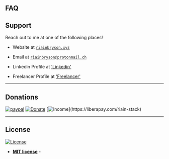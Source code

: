 ## FAQ

## Support

Reach out to me at one of the following places!

- Website at <a href="http://rbryson.xyz" target="_blank">`riainbryson.xyz`</a>
- Email at <a href="riainbryson@protonmail.ch" target="_blank">`riainbryson@protonmail.ch`</a>

- Linkedin Profile at <a href="https://www.linkedin.com/in/riain-bryson-1b9735188/" target="_blank">'Linkedin'</a>
- Freelancer Profile at <a href="https://www.freelancer.co.uk/u/riainstack" target="_blank">'Freelancer'</a>

---

## Donations

[![paypal](https://www.paypalobjects.com/en_US/i/btn/btn_donateCC_LG.gif)](https://paypal.me/rrbryson)
[![Donate](https://liberapay.com/assets/widgets/donate.svg)](https://liberapay.com/riain-stack/donate)
[![Income](https://img.shields.io/liberapay/receives/riain-stack.svg?)](https://liberapay.com/riain-stack)

---

## License

[![License](http://img.shields.io/:license-mit-blue.svg?style=flat-square)](http://badges.mit-license.org)

- **[MIT license](http://opensource.org/licenses/mit-license.php)** -
